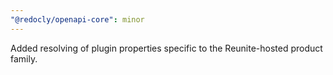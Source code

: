 ```yaml
---
"@redocly/openapi-core": minor
---
```


Added resolving of plugin properties specific to the Reunite-hosted product family.
